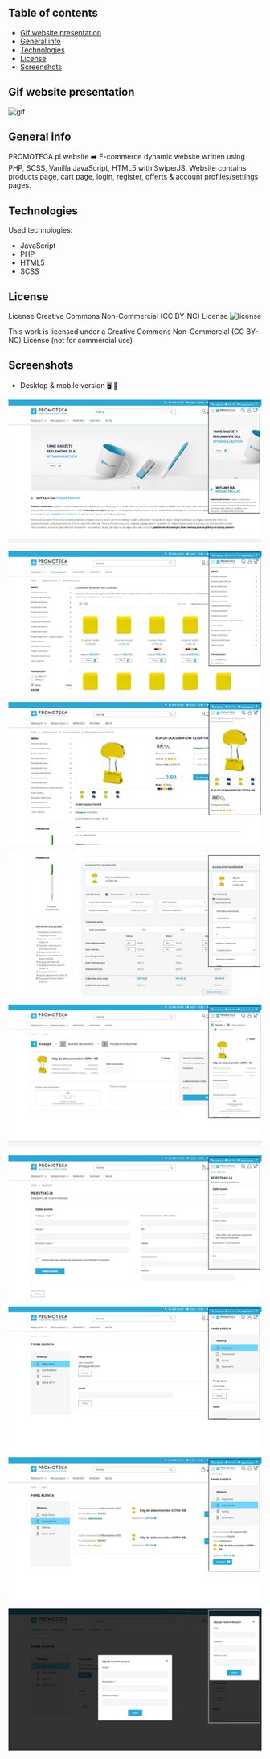 ## Table of contents
* [Gif website presentation](#gif-website-presentation)
* [General info](#general-info)
* [Technologies](#technologies)
* [License](#license)
* [Screenshots](#screenshots)

## Gif website presentation

![gif](./gif/promoteca.gif)

## General info
PROMOTECA.pl website ➡️ E-commerce dynamic website written using PHP, SCSS, Vanilla JavaScript, HTML5 with SwiperJS. Website contains products page, cart page, login, register, offerts & account profiles/settings pages.

## Technologies   
Used technologies:
* JavaScript
* PHP
* HTML5
* SCSS

## License
License Creative Commons Non-Commercial (CC BY-NC) License ![license](https://mirrors.creativecommons.org/presskit/buttons/88x31/svg/by-nc.svg)

This work is licensed under a Creative Commons Non-Commercial (CC BY-NC) License (not for commercial use)

## Screenshots
* Desktop & mobile version :desktop_computer: :iphone:       

![Screenshot](./screenshots/promoteca01.jpg)  

![Screenshot](./screenshots/promoteca02.jpg)  

![Screenshot](./screenshots/promoteca03.jpg)  

![Screenshot](./screenshots/promoteca04.jpg)  

![Screenshot](./screenshots/promoteca05.jpg)  

![Screenshot](./screenshots/promoteca06.jpg)  

![Screenshot](./screenshots/promoteca07.jpg)  

![Screenshot](./screenshots/promoteca08.jpg)  

![Screenshot](./screenshots/promoteca09.jpg)  